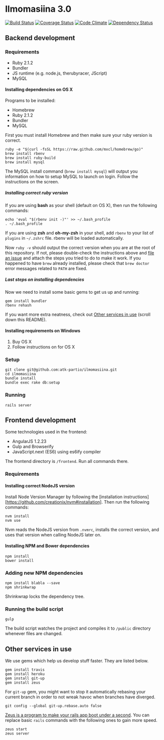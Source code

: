 Ilmomasiina 3.0
===============

[![Build Status][build-badge]][build-url] [![Coverage Status][coverage-badge]][coverage-url] [![Code Climate][climate-badge]][climate-url] [![Dependency Status][dependency-badge]][dependency-url]

  [build-badge]: https://travis-ci.org/atk-partio/ilmomasiina.png
  [build-url]: https://travis-ci.org/atk-partio/ilmomasiina
  [coverage-badge]: https://coveralls.io/repos/atk-partio/ilmomasiina/badge.png
  [coverage-url]: https://coveralls.io/r/atk-partio/ilmomasiina
  [climate-badge]: https://codeclimate.com/github/atk-partio/ilmomasiina.png
  [climate-url]: https://codeclimate.com/github/atk-partio/ilmomasiina
  [dependency-badge]: https://gemnasium.com/atk-partio/ilmomasiina.png
  [dependency-url]: https://gemnasium.com/atk-partio/ilmomasiina

Backend development
-----------

### Requirements

* Ruby 2.1.2
* Bundler
* JS runtime (e.g. node.js, therubyracer, JScript)
* MySQL

#### Installing dependencies on OS X

Programs to be installed:
* Homebrew
* Ruby 2.1.2
* Bundler
* MySQL

First you must install Homebrew and then make sure your ruby version is correct.

    ruby -e "$(curl -fsSL https://raw.github.com/mxcl/homebrew/go)"
    brew install rbenv
    brew install ruby-build
    brew install mysql

The MySQL install command (`brew install mysql`) will output you information on how to setup MySQL to launch on login. Follow the instructions on the screen.

##### Installing correct ruby version

If you are using **bash** as your shell (default on OS X), then run the following commands:

    echo 'eval "$(rbenv init -)"' >> ~/.bash_profile
    . ~/.bash_profile

If you are using **zsh** and **oh-my-zsh** in your shell, add `rbenv` to your list of `plugins` in `~/.zshrc` file. rbenv will be loaded automatically.

Now `ruby -v` should output the correct version when you are at the root of this repository. If not, please double-check the instructions above and [file an issue](https://github.com/atk-partio/ilmomasiina/issues) and attach the steps you tried to do to make it work. If you happened to have `brew` already installed, please check that `brew doctor` error messages related to `PATH` are fixed.

##### Last steps on installing dependencies

Now we need to install some basic gems to get us up and running:

    gem install bundler
    rbenv rehash

If you want more extra neatness, check out [Other services in use](#other-services-in-use) (scroll down this README).


#### Installing requirements on Windows

1. Buy OS X
2. Follow instructions on for OS X

### Setup

    git clone git@github.com:atk-partio/ilmomasiina.git
    cd ilmomasiina
    bundle install
    bundle exec rake db:setup

### Running

    rails server

Frontend development
---------------------

Some technologies used in the frontend:
* AngularJS 1.2.23
* Gulp and Browserify
* JavaScript.next (ES6) using es6ify compiler 

The frontend directory is `/frontend`. Run all commands there.

### Requirements

#### Installing correct NodeJS version

Install Node Version Manager by following the [installation instructions][https://github.com/creationix/nvm#installation]. Then run the following commands:

    nvm install
    nvm use

Nvm reads the NodeJS version from `.nvmrc`, installs the correct version, and uses that version when calling NodeJS later on.

#### Installing NPM and Bower dependencies

    npm install
    bower install

### Adding new NPM dependencies

    npm install blabla --save          
    npm shrinkwrap

Shrinkwrap locks the dependency tree.

### Running the build script

    gulp

The build script watches the project and compiles it to `/public` directory whenever files are changed.

Other services in use
---------------------

We use gems which help us develop stuff faster. They are listed below.

    gem install travis
    gem install heroku
    gem install git-up
    gem install zeus

For `git-up` gem, you might want to stop it automatically rebasing your current branch in order to not wreak havoc when branches have diverged.

    git config --global git-up.rebase.auto false

[Zeus is a program to make your rails app boot under a second][zeus]. You can replace basic `rails` commands with the following ones to gain more speed.

    zeus start
    zeus server

  [zeus]: https://github.com/burke/zeus
